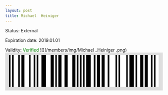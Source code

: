```yaml
---
layout: post
title: Michael  Heiniger 
---
```


Status: External

Expiration date: 2019.01.01

Validity: <font color="green"> Verified</font> 
![](/members/img/Michael _Heiniger .png)
![](/members/img/bar.png)
